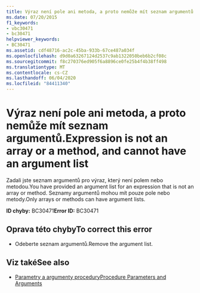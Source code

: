 ```yaml
---
title: Výraz není pole ani metoda, a proto nemůže mít seznam argumentů.
ms.date: 07/20/2015
f1_keywords:
- vbc30471
- bc30471
helpviewer_keywords:
- BC30471
ms.assetid: cdf48716-ac2c-45ba-933b-67ce487a034f
ms.openlocfilehash: d9d0a63267124d2537c9ab1322050beb6b2cf08c
ms.sourcegitcommit: f8c270376ed905f6a8896ce0fe25b4f4b38ff498
ms.translationtype: MT
ms.contentlocale: cs-CZ
ms.lasthandoff: 06/04/2020
ms.locfileid: "84411340"
---
```

# <a name="expression-is-not-an-array-or-a-method-and-cannot-have-an-argument-list"></a><span data-ttu-id="e9d8f-102">Výraz není pole ani metoda, a proto nemůže mít seznam argumentů.</span><span class="sxs-lookup"><span data-stu-id="e9d8f-102">Expression is not an array or a method, and cannot have an argument list</span></span>
<span data-ttu-id="e9d8f-103">Zadali jste seznam argumentů pro výraz, který není polem nebo metodou.</span><span class="sxs-lookup"><span data-stu-id="e9d8f-103">You have provided an argument list for an expression that is not an array or method.</span></span> <span data-ttu-id="e9d8f-104">Seznamy argumentů mohou mít pouze pole nebo metody.</span><span class="sxs-lookup"><span data-stu-id="e9d8f-104">Only arrays or methods can have argument lists.</span></span>  
  
 <span data-ttu-id="e9d8f-105">**ID chyby:** BC30471</span><span class="sxs-lookup"><span data-stu-id="e9d8f-105">**Error ID:** BC30471</span></span>  
  
## <a name="to-correct-this-error"></a><span data-ttu-id="e9d8f-106">Oprava této chyby</span><span class="sxs-lookup"><span data-stu-id="e9d8f-106">To correct this error</span></span>  
  
- <span data-ttu-id="e9d8f-107">Odeberte seznam argumentů.</span><span class="sxs-lookup"><span data-stu-id="e9d8f-107">Remove the argument list.</span></span>  
  
## <a name="see-also"></a><span data-ttu-id="e9d8f-108">Viz také</span><span class="sxs-lookup"><span data-stu-id="e9d8f-108">See also</span></span>

- [<span data-ttu-id="e9d8f-109">Parametry a argumenty procedury</span><span class="sxs-lookup"><span data-stu-id="e9d8f-109">Procedure Parameters and Arguments</span></span>](../programming-guide/language-features/procedures/procedure-parameters-and-arguments.md)

